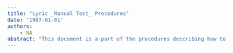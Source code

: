 ```yaml
---
title: "Lyric _Manual Test_ Procedures"
date: '1987-01-01'
authors: 
    - NA
abstract: "This document is a part of the procedures describing how to run tests on the Xerox Lisp Environment.  The following is a list of the tests that must be run by hand."
---
```



